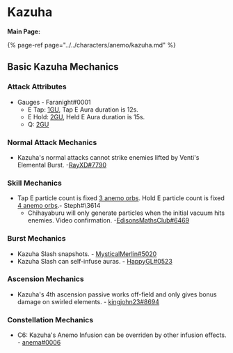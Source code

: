 # Kazuha

**Main Page:**

{% page-ref page="../../characters/anemo/kazuha.md" %}

## Basic Kazuha Mechanics

### Attack Attributes
* Gauges - Faranight\#0001
  * E Tap: [1GU](https://youtu.be/SoCI_E1eDXE), Tap E Aura duration is 12s.
  * E Hold: [2GU](https://www.youtube.com/watch?v=7j8-P-dLrt4), Held E Aura duration is 15s.
  * Q: [2GU]()

### Normal Attack Mechanics
* Kazuha's normal attacks cannot strike enemies lifted by Venti's Elemental Burst. -[RayXD\#7790](https://imgur.com/a/mHxRQjF)

### Skill Mechanics
* Tap E particle count is fixed [3 anemo orbs](https://i.imgur.com/KDeL4wp.png). Hold E particle count is fixed [4 anemo orbs](https://i.imgur.com/0oulfFW.png).- Steph#\3614
  * Chihayaburu will only generate particles when the initial vacuum hits enemies. Video confirmation. -[EdisonsMathsClub\#6469](https://www.youtube.com/watch?v=FdyWE2T66VE)

### Burst Mechanics
* Kazuha Slash snapshots. - [MysticalMerlin\#5020](https://imgur.com/a/MC9nEnq)
* Kazuha Slash can self-infuse auras. - [HappyGL\#0523](https://imgur.com/a/VfCg2cA)

### Ascension Mechanics
* Kazuha's 4th ascension passive works off-field and only gives bonus damage on swirled elements. - [kingjohn23\#8694](https://youtu.be/3ryW4jG38y0)

### Constellation Mechanics
* C6: Kazuha's Anemo Infusion can be overriden by other infusion effects. - [anema\#0006](https://imgur.com/vNyOiFt)
